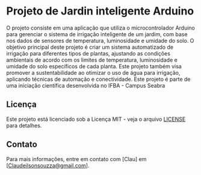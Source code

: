 # Projeto de Jardin inteligente Arduino

O projeto consiste em uma aplicação que utiliza o microcontrolador Arduino para gerenciar o sistema de irrigação inteligente de um jardim, com base nos dados de sensores de temperatura, luminosidade e umidade do solo. O objetivo principal deste projeto é criar um sistema automatizado de irrigação para diferentes tipos de plantas, ajustando as condições ambientais de acordo com os limites de temperatura, luminosidade e umidade do solo específicos de cada planta. Este projeto também visa promover a sustentabilidade ao otimizar o uso de água para irrigação, aplicando técnicas de automação e conectividade. Este projeto é parte de uma iniciação científica desenvolvida no IFBA - Campus Seabra


## Licença

Este projeto está licenciado sob a Licença MIT - veja o arquivo [LICENSE](LICENSE) para detalhes.

## Contato

Para mais informações, entre em contato com [Clau] em [Claudeilsonsouzza@gmail.com].

